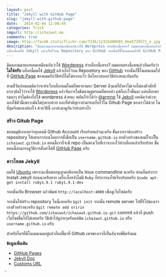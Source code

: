 ```yaml
---
layout: post
title: "Jekyll with GitHub Page"
slug: "jekyll-with-github-page"
date:   2014-02-04 12:00:44
categories: Trick
imgurl: http://ichaiwut.me
comments: true
image: http://farm8.staticflickr.com/7336/12315488693_bbe5729572_o.jpg
description: "มีคนถามมาหลายคนเหมือนกันว่าใช้ Wordpress ทำบล็อกนี้เหรอ? ผมตอบตรงนี้เลยแล้วกันครับว่าไมใช่ครับ
บล็อกนี้ผมใช้ Jekyll แล้วเก็บไว้บน Repository ของ GitHub จากนั้นก็ชี้โดเมนเนมไปที่ GitHub Pageของผมครับ"
---
```


มีคนถามมาหลายคนเหมือนกันว่าใช้ [Wordpress](http://www.wordpress.org) ทำบล็อกนี้เหรอ? ผมตอบตรงนี้เลยแล้วกันครับว่า**ไมใช่ครับ**
บล็อกนี้ผมใช้ [Jekyll](http://jekyllrb.com/) แล้วเก็บไว้บน Repository ของ [GitHub](http://www.github.com/ichaiwut/ichaiwut.github.io)
จากนั้นก็ชี้โดเมนเนมไปที่ [GitHub Page](http://pages.github.com) ของผมครับวิธีทำก็ไม่ได้ยากอะไร ถือโอกาสบอกวิธีทำเลยละกันครับ

สามสี่วันก่อนผมคิดว่าจะทำเว็บบล็อกผมใหม่ก็พยายามหา Server ดีๆแต่ก็ยังหาไม่เจอไม่ลงตัวสักที แรกๆคิดไว้ว่าจะใช้ [Wordpress](http://www.wordpress.org)
แล้วจัดการโมธีมตามสูตรผมที่ชอบทำ แต่ก็เอะใจขึ้นมา แค่บล็อกธรรมดาๆ ทำไมต้องไปใช้ wordpress ด้วยนะ พลันก็จำได้ว่า [@armno](http://armno.in.th) ใช้
[Jekyll](http://jekyllrb.com/) เลยคิดว่าน่าจะลองใช้ตัวนี้เพราะมันไม่ยุ่งยากด้วย และที่สำคัญเราสามารถเก็บไว้ใน Gihub Page ของเราได้ด้วย ในที่สุดจึงตกลงปลงใจ
ด้วยวิธีนี้ เอาล่ะมาดูกันว่าทำอย่างไร

### สร้าง Gitub Page
ขอสมมุติเอาเลยว่าทุกคนมี Github Account เรียบร้อยแล้วนะครับ ขั้นแรกเราต้องสร้าง repository ให้เพจเราก่อนโดยการตั้งชื่อเป็น `username.github.io`
ยกตัวอย่างของผมก็็จะเป็็น `ichaiwut.github.io` ตอนนี้เราก็จะมี repo เป็นของเว็บที่เราจะเอาไว้ทำบล็อกแล้วเรียบร้อย ขั้นตอนนี้สามารถดูวิธีการตั้งค่าได้ที่
[GitHub Page](http://pages.github.com) ครับ

### ดาวโหลด Jekyll
ผมใช้ [Ubuntu](http://www.ubuntu.com) เพราะฉะนั้นขออนุญาตอธิบายเป็น linux commandline นะครับ ก่อนอื่นทำการ Install Jekyll ก่อนนะครับหาก
เครื่องใครยังไม่มี `Ruby` ก็ทำการลงให้เรียบร้อยครับ `$sudo apt-get install ruby1.9.1 ruby1.9.1-dev`

<script src="https://gist.github.com/ichaiwut/8818519.js"></script>

จากนั้นเปิด Browser แล้วพิมพ์ `http://localhost:4000` เพื่อดูเว็บไซต์ครับ

จากนั้นให้สร้าง repository ในนี้เลยครับ `$git init` จากนั้น remote server ไปที่รีโปของเราเองตัวอย่างนะครับ `$git remote add oririn https://github.com/ichaiwut/ichaiwut.github.io.git`
commit แล้วก็ push เว็บไซต์ขึ้นไปได้เลยครับ วิธีเข้าไปดูง่ายๆครับแค่พิม `ichaiwut.github.io` หรือ `username.github.io` ครับ

สำหรับใครที่มีโดเมนเนมอยู่แล้วก็แค่ชี้มาที่ Github เพจของเราก็เป็นอันจบพีธีครับผม

**ข้อมูลเพิ่มเติม**


- [GitHub Pages](http://pages.github.com)
- [Jekyll Doc](http://www.jekyllrb.com)
- [Customs URL](https://help.github.com/articles/setting-up-a-custom-domain-with-pages)

้

